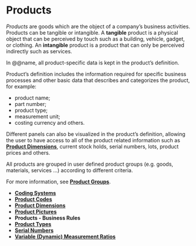 # Products


*Products* are goods which are the object of a company’s business activities. Products can be tangible or intangible. A **tangible** product is a physical object that can be perceived by touch such as a building, vehicle, gadget, or clothing. An **intangible** product is a product that can only be perceived indirectly such as services. 

In @@name, all product-specific data is kept in the product’s definition. 

Product’s definition includes the information required for specific business processes and other basic data that describes and categorizes the product, for example: 

- product name; 
- part number; 
- product type; 
- measurement unit; 
- costing currency and others. 

Different panels can also be visualized in the product’s definition, allowing the user to have access to all of the product related information such as **[Product Dimensions](https://github.com/ErpNetDocs/tech/blob/master/modules/general/products/product-dimensions/index.md)**, current stock holds, serial numbers, lots, product prices and others.  

All products are grouped in user defined product groups (e.g. goods, materials, services …) according to different criteria. 

For more information, see **[Product Groups](https://github.com/ErpNetDocs/tech/blob/master/modules/general/products/product-groups/index.md)**.


- **[Coding Systems](https://github.com/ErpNetDocs/tech/blob/master/modules/general/products/coding-systems.md)** 
- **[Product Codes](https://github.com/ErpNetDocs/tech/blob/master/modules/general/products/product-codes.md)** 
- **[Product Dimensions](https://github.com/ErpNetDocs/tech/blob/master/modules/general/products/product-dimensions/index.md)** 
- **[Product Pictures](https://github.com/ErpNetDocs/tech/blob/master/modules/general/products/product-pictures/index.md)** 
- **Products - Business Rules** 
- **[Product Types](https://github.com/ErpNetDocs/tech/blob/master/modules/general/products/product-types/index.md)** 
- **[Serial Numbers](https://github.com/ErpNetDocs/tech/blob/master/modules/general/products/serial-numbers/index.md)** 
- **[Variable (Dynamic) Measurement Ratios](https://github.com/ErpNetDocs/tech/blob/master/modules/general/products/variable-dynamic-measurement-rations.md)**


